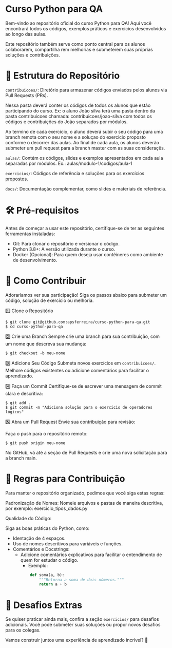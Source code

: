 # Curso Python para QA

Bem-vindo ao repositório oficial do curso Python para QA! Aqui você encontrará todos os códigos, exemplos práticos e exercícios desenvolvidos ao longo das aulas. 

Este repositório também serve como ponto central para os alunos colaborarem, compartilha    rem melhorias e submeterem suas próprias soluções e contribuições.


# 📁 Estrutura do Repositório

```contribuicoes/```: Diretório para armazenar códigos enviados pelos alunos via Pull Requests (PRs).

Nessa pasta deverá conter os códigos de todos os alunos que estão participando do curso. Ex: o aluno João silva terá uma pasta dentro da pasta contribuicoes chamada: contribuicoes/joao-silva com todos os códigos e contribuições do João separados por módulos.

Ao termino de cada exercicio, o aluno deverá subir o seu código para uma branch remota com o seu nome e a soluçao do exercicio proposto conforme o decorrer das aulas. Ao final de cada aula, os alunos deverão submeter um pull request para a branch master com as suas consideraçẽs.

```aulas/```: Contém os códigos, slides e exemplos apresentados em cada aula separadas por módulos. 
Ex.: aulas/modulo-1/codigos/aula-1

```exercicios/```: Códigos de referência e soluções para os exercícios propostos.

```docs/```: Documentação complementar, como slides e materiais de referência.

# 🛠 Pré-requisitos

Antes de começar a usar este repositório, certifique-se de ter as seguintes ferramentas instaladas:

- Git: Para clonar o repositório e versionar o código.
- Python 3.8+: A versão utilizada durante o curso.
- Docker (Opcional): Para quem deseja usar contêineres como ambiente de desenvolvimento.


# 🚀 Como Contribuir

Adoraríamos ver sua participação! Siga os passos abaixo para submeter um código, solução de exercício ou melhoria.

1️⃣ Clone o Repositório
```console
$ git clone git@github.com:apsferreira/curso-python-para-qa.git
$ cd curso-python-para-qa
``` 

2️⃣ Crie uma Branch
Sempre crie uma branch para sua contribuição, com um nome que descreva sua mudança:
```console
$ git checkout -b meu-nome
```

3️⃣ Adicione Seu Código
Submeta novos exercícios em ```contribuicoes/```.
Melhore códigos existentes ou adicione comentários para facilitar o aprendizado.

4️⃣ Faça um Commit
Certifique-se de escrever uma mensagem de commit clara e descritiva:

```console
$ git add .
$ git commit -m "Adiciona solução para o exercício de operadores lógicos"
```

5️⃣ Abra um Pull Request
Envie sua contribuição para revisão:

Faça o push para o repositório remoto:

```console
$ git push origin meu-nome
```

No GitHub, vá até a seção de Pull Requests e crie uma nova solicitação para a branch main.

# 📜 Regras para Contribuição

Para manter o repositório organizado, pedimos que você siga estas regras:

Padronização de Nomes:
Nomeie arquivos e pastas de maneira descritiva, por exemplo: exercicio_tipos_dados.py

Qualidade do Código:

Siga as boas práticas do Python, como:

- Identação de 4 espaços.
- Uso de nomes descritivos para variáveis e funções.
- Comentários e Docstrings:
    - Adicione comentários explicativos para facilitar o entendimento de quem for estudar o código.
        - Exemplo:
        ```python
            def soma(a, b):
                """Retorna a soma de dois números."""
                return a + b
        ```
# 🌟 Desafios Extras

Se quiser praticar ainda mais, confira a seção ```exercicios/``` para desafios adicionais. Você pode submeter suas soluções ou propor novos desafios para os colegas.


Vamos construir juntos uma experiência de aprendizado incrível? 🎉
